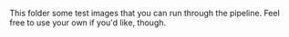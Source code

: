 This folder some test images that you can run through the pipeline. Feel free to use your own if you'd like, though.
